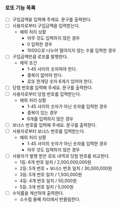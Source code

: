 ### 로또 기능 목록

- [ ] 구입금액을 입력해 주세요. 문구를 출력한다.
- [ ] 사용자로부터 구입금액을 입력받는다.
  - 예외 처리 상황
    - 아무 것도 입력하지 않은 경우
    - 0 입력한 경우
    - 1000으로 나누어 떨어지지 않는 수를 입력한 경우
- [ ] 구입금액만큼 로또를 발행한다.
  - 제약 조건
    - 1-45 사이의 숫자여야 한다.
    - 중복이 없어야 한다.
    - 로또 한개당 숫자 6개가 있어야 한다.
- [ ] 당첨 번호를 입력해 주세요. 문구를 출력한다.
- [ ] 사용자로부터 당첨 번호를 입력받는다.
  - 예외 처리 상황
    - 1-45 사이의 숫자가 아닌 숫자를 입력한 경우
    - 중복이 있는 경우
    - 6개를 입력하지 않은 경우
- [ ] 보너스 번호를 입력해 주세요. 문구를 출력한다.
- [ ] 사용자로부터 보너스 번호를 입력받는다.
  - 예외 처리 상황
    - 1-45 사이의 숫자가 아닌 숫자를 입력한 경우
    - 아무 것도 입력하지 않은 경우
- [ ] 사용자가 발행 받은 로또 내역과 당첨 번호를 비교한다.
  - 1등: 6개 번호 일치 / 2,000,000,000원
  - 2등: 5개 번호 + 보너스 번호 일치 / 30,000,000원
  - 3등: 5개 번호 일치 / 1,500,000원
  - 4등: 4개 번호 일치 / 50,000원
  - 5등: 3개 번호 일치 / 5,000원
- [ ] 수익률을 계산하여 출력한다.
  - 소수점 둘째 자리에서 반올림한다.
